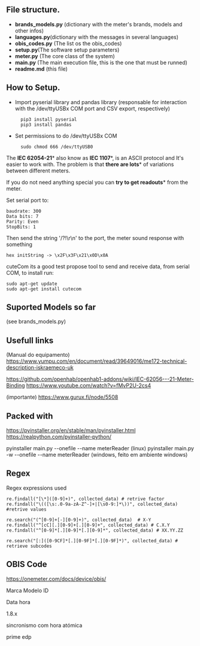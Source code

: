 ## File structure. ##

- **brands_models.py** (dictionary with the meter's brands, models and other infos)
- **languages.py**(dictionary with the messages in several languages)
- **obis_codes.py** (The list os the obis_codes)
- **setup.py**(The software setup parameters)
- **meter.py** (The core class of the system)
- **main.py** (The main execution file, this is the one that must be runned)
- **readme.md**
(this file)

## How to Setup. ##

- Import pyserial library and pandas library
  (responsable for interaction with the /dev/ttyUSBx COM port and CSV export, respectively)

        pip3 install pyserial
        pip3 install pandas

- Set permissions to do /dev/ttyUSBx COM

        sudo chmod 666 /dev/ttyUSB0


The **IEC 62054-21*** also know as **IEC 1107***, is an  ASCII protocol and It's easier to work with. The problem is that **there are lots*** of variations between different meters.

If you do not need anything special you can **try to get readouts*** from the meter.

Set serial port to:

    baudrate: 300
    Data bits: 7
    Parity: Even
    StopBits: 1

Then send the string '/?!\r\n' to the port, the meter sound response with something

    hex initString -> \x2F\x3F\x21\x0D\x0A

cuteCom its a good test propose tool to send and receive data, from serial COM, to install run:

    sudo apt-get update
    sudo apt-get install cutecom

## Suported Models so far ##

(see brands_models.py)

## Usefull links ##

(Manual do equipamento)
https://www.yumpu.com/en/document/read/39649016/me172-technical-description-iskraemeco-uk

https://github.com/openhab/openhab1-addons/wiki/IEC-62056---21-Meter-Binding
https://www.youtube.com/watch?v=fMvP2U-2cs4

(importante)
https://www.gurux.fi/node/5508

## Packed with ##

https://pyinstaller.org/en/stable/man/pyinstaller.html
https://realpython.com/pyinstaller-python/

pyinstaller main.py --onefile --name meterReader  (linux)
pyinstaller main.py -w --onefile --name meterReader (windows, feito em ambiente windows)

## Regex ##

Regex expressions used

    re.findall("[\*]([0-9]+)", collected_data) # retrive factor
    re.findall("\(([\s:.0-9a-zA-Z^-]+|[\s0-9:]*\))", collected_data) #retrive values

    re.search("(^[0-9]+[-][0-9]+)", collected_data)  # X-Y
    re.findall("^[cC][.][0-9]+[.][0-9]+", collected_data) # C.X.Y 
    re.findall("^[0-9]*[.][0-9]*[.][0-9]*", collected_data) # XX.YY.ZZ

    re.search("[:]([0-9CF]*[.][0-9F]*[.][0-9F]*)", collected_data) # retrieve subcodes


## OBIS Code ##
https://onemeter.com/docs/device/obis/




Marca
Modelo
ID

Data 
hora

1.8.x

sincronismo com hora atómica

prime edp







